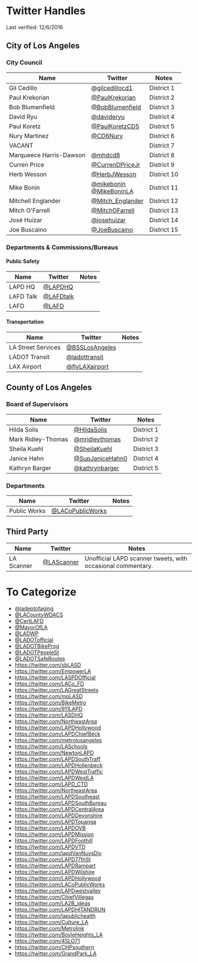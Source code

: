 # Twitter Handles

Last verified: 12/6/2016

## City of Los Angeles

### City Council

Name | Twitter | Notes |
---- | ------- | ----- |
Gil Cedillo  | [@gilcedillocd1](https://twitter.com/gilcedillocd1) | District 1 |
Paul Krekorian | [@PaulKrekorian](https://twitter.com/PaulKrekorian) | District 2 |
Bob Blumenfield | [@BobBlumenfield](https://twitter.com/BobBlumenfield) | District 3 |
David Ryu | [@davideryu](https://twitter.com/davideryu) | District 4 |
Paul Koretz | [@PaulKoretzCD5](https://twitter.com/PaulKoretzCD5) | District 5 |
Nury Martinez | [@CD6Nury](https://twitter.com/CD6Nury) | District 6 |
VACANT |  | District 7 |
Marqueece Harris-Dawson | [@mhdcd8](https://twitter.com/mhdcd8) | District 8 |
Curren Price | [@CurrenDPriceJr](https://twitter.com/CurrenDPriceJr) | District 9 |
Herb Wesson | [@HerbJWesson](https://twitter.com/HerbJWesson) | District 10 |
Mike Bonin | [@mikebonin](https://twitter.com/mikebonin)<br/>[@MikeBoninLA](https://twitter.com/MikeBoninLA) | District 11 |
Mitchell Englander | [@Mitch_Englander](https://twitter.com/Mitch_Englander) | District 12 |
Mitch O'Farrell | [@MitchOFarrell](https://twitter.com/MitchOFarrell) | District 13 |
José Huizar | [@josehuizar](https://twitter.com/josehuizar) | District 14 |
Joe Buscaino | [@JoeBuscaino](https://twitter.com/JoeBuscaino) | District 15 |

### Departments & Commissions/Bureaus

#### Public Safety

Name | Twitter | Notes |
---- | ------- | ----- |
LAPD HQ | [@LAPDHQ](https://twitter.com/LAPDHQ) | |
LAFD Talk | [@LAFDtalk](https://twitter.com/LAFDtalk) | |
LAFD | [@LAFD](https://twitter.com/LAFD) | |

#### Transportation

Name | Twitter | Notes |
---- | ------- | ----- |
LA Street Services | [@BSSLosAngeles](https://twitter.com/BSSLosAngeles) | |
LADOT Transit | [@ladottransit](https://twitter.com/ladottransit) | |
LAX Airport | [@flyLAXairport](https://twitter.com/flyLAXairport) | |

## County of Los Angeles

### Board of Supervisors

Name | Twitter | Notes |
---- | ------- | ----- |
Hilda Solis | [@HildaSolis](https://twitter.com/HildaSolis) | District 1 |
Mark Ridley-Thomas | [@mridleythomas](https://twitter.com/mridleythomas) | District 2 |
Sheila Kuehl | [@SheilaKuehl](https://twitter.com/SheilaKuehl) | District 3 |
Janice Hahn | [@SupJaniceHahn0](https://twitter.com/SupJaniceHahn0) | District 4 |
Kathryn Barger | [@kathrynbarger](https://twitter.com/kathrynbarger) | District 5 |

### Departments

Name | Twitter | Notes |
---- | ------- | ----- |
Public Works | [@LACoPublicWorks](https://twitter.com/LACoPublicWorks) |  |

## Third Party
Name | Twitter | Notes |
---- | ------- | ----- |
LA Scanner | [@LAScanner](https://twitter.com/lascanner) | Unofficial LAPD scanner tweets, with occasional commentary. |

# To Categorize

* [@ladeptofaging](https://twitter.com/ladeptofaging)
* [@LACountyWDACS](https://twitter.com/LACountyWDACS)
* [@CertLAFD](https://twitter.com/CertLAFD)
* [@MayorOfLA](https://twitter.com/MayorOfLA)
* [@LADWP](https://twitter.com/LADWP)
* [@LADOTofficial](https://twitter.com/LADOTofficial)
* [@LADOTBikeProg](https://twitter.com/LADOTBikeProg)
* [@LADOTPeopleSt](https://twitter.com/LADOTPeopleSt)
* [@LADOTSafeRoutes](https://twitter.com/LADOTSafeRoutes)
* https://twitter.com/sbLASD
* https://twitter.com/EmpowerLA
* https://twitter.com/LASPDOfficial
* https://twitter.com/LACo_FD
* https://twitter.com/LAGreatStreets
* https://twitter.com/mpLASD
* https://twitter.com/BikeMetro
* https://twitter.com/911LAPD
* https://twitter.com/LASDHQ
* https://twitter.com/NortheastArea
* https://twitter.com/LAPDHollywood
* https://twitter.com/LAPDChiefBeck
* https://twitter.com/metrolosangeles
* https://twitter.com/LASchools
* https://twitter.com/NewtonLAPD
* https://twitter.com/LAPDSouthTraff
* https://twitter.com/LAPDHollenbeck
* https://twitter.com/LAPDWestTraffic
* https://twitter.com/LAPDWestLA
* https://twitter.com/LAPD_CTD
* https://twitter.com/NortheastArea
* https://twitter.com/LAPDSoutheast
* https://twitter.com/LAPDSouthBureau
* https://twitter.com/LAPDCentralArea
* https://twitter.com/LAPDDevonshire
* https://twitter.com/LAPDTopanga
* https://twitter.com/LAPDOVB
* https://twitter.com/LAPDMission
* https://twitter.com/LAPDFoothill
* https://twitter.com/LAPDVTD
* https://twitter.com/lapdVanNuysDiv
* https://twitter.com/LAPD77thSt
* https://twitter.com/LAPDRampart
* https://twitter.com/LAPDWilshire
* https://twitter.com/LAPDHollywood
* https://twitter.com/LACoPublicWorks
* https://twitter.com/LAPDwestvalley
* https://twitter.com/ChiefVillegas
* https://twitter.com/LA2B_ideas
* https://twitter.com/LAPDHITANDRUN
* https://twitter.com/lapublichealth
* https://twitter.com/Culture_LA
* https://twitter.com/Metrolink
* https://twitter.com/BoyleHeights_LA
* https://twitter.com/4SLO71
* https://twitter.com/CHPsouthern
* https://twitter.com/GrandPark_LA
